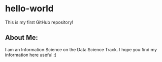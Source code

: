 # hello-world
This is my first GitHub repository!

## About Me:
I am an Information Science on the Data Science Track. I hope you find my information here useful :)
